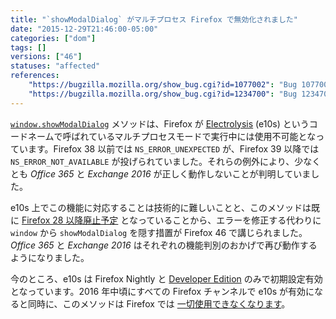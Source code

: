 ```yaml
---
title: "`showModalDialog` がマルチプロセス Firefox で無効化されました"
date: "2015-12-29T21:46:00-05:00"
categories: ["dom"]
tags: []
versions: ["46"]
statuses: "affected"
references:
    "https://bugzilla.mozilla.org/show_bug.cgi?id=1077002": "Bug 1077002 - window.showmodaldialog does not work with e10s"
    "https://bugzilla.mozilla.org/show_bug.cgi?id=1234700": "Bug 1234700 - Hide window.showModalDialog, at least when e10s is enabled"
---
```

[`window.showModalDialog`](https://developer.mozilla.org/ja/docs/Web/API/Window/showModalDialog) メソッドは、Firefox が [Electrolysis](https://wiki.mozilla.org/Electrolysis) (e10s) というコードネームで呼ばれているマルチプロセスモードで実行中には使用不可能となっています。Firefox 38 以前では `NS_ERROR_UNEXPECTED` が、Firefox 39 以降では `NS_ERROR_NOT_AVAILABLE` が投げられていました。それらの例外により、少なくとも *Office 365* と *Exchange 2016* が正しく動作しないことが判明していました。

e10s 上でこの機能に対応することは技術的に難しいことと、このメソッドは既に [Firefox 28 以降廃止予定](https://www.fxsitecompat.com/ja/docs/2013/showmodaldialog-has-been-deprecated/) となっていることから、エラーを修正する代わりに `window` から `showModalDialog` を隠す措置が Firefox 46 で講じられました。*Office 365* と *Exchange 2016* はそれぞれの機能判別のおかげで再び動作するようになりました。

今のところ、e10s は Firefox Nightly と [Developer Edition](https://www.fxsitecompat.com/ja/docs/2015/multi-process-is-enabled-by-default-on-the-developer-edition/) のみで初期設定有効となっています。2016 年中頃にすべての Firefox チャンネルで e10s が有効になると同時に、このメソッドは Firefox では [一切使用できなくなります](https://www.fxsitecompat.com/ja/docs/2015/window-showmodaldialog-will-be-removed/)。
